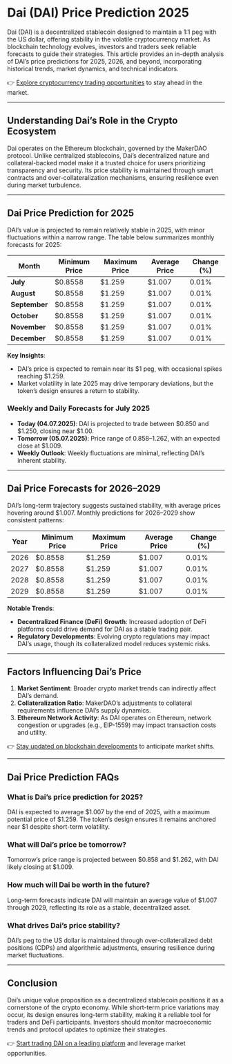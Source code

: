 # Dai (DAI) Price Prediction 2025  

Dai (DAI) is a decentralized stablecoin designed to maintain a 1:1 peg with the US dollar, offering stability in the volatile cryptocurrency market. As blockchain technology evolves, investors and traders seek reliable forecasts to guide their strategies. This article provides an in-depth analysis of DAI’s price predictions for 2025, 2026, and beyond, incorporating historical trends, market dynamics, and technical indicators.  

👉 [Explore cryptocurrency trading opportunities](https://bit.ly/okx-bonus) to stay ahead in the market.  

---

## Understanding Dai’s Role in the Crypto Ecosystem  

Dai operates on the Ethereum blockchain, governed by the MakerDAO protocol. Unlike centralized stablecoins, Dai’s decentralized nature and collateral-backed model make it a trusted choice for users prioritizing transparency and security. Its price stability is maintained through smart contracts and over-collateralization mechanisms, ensuring resilience even during market turbulence.  

---

## Dai Price Prediction for 2025  

DAI’s value is projected to remain relatively stable in 2025, with minor fluctuations within a narrow range. The table below summarizes monthly forecasts for 2025:  

| **Month**       | **Minimum Price** | **Maximum Price** | **Average Price** | **Change (%)** |  
|------------------|-------------------|-------------------|-------------------|----------------|  
| **July**         | $0.8558           | $1.259            | $1.007            | 0.01%          |  
| **August**       | $0.8558           | $1.259            | $1.007            | 0.01%          |  
| **September**    | $0.8558           | $1.259            | $1.007            | 0.01%          |  
| **October**      | $0.8558           | $1.259            | $1.007            | 0.01%          |  
| **November**     | $0.8558           | $1.259            | $1.007            | 0.01%          |  
| **December**     | $0.8558           | $1.259            | $1.007            | 0.01%          |  

**Key Insights**:  
- DAI’s price is expected to remain near its $1 peg, with occasional spikes reaching $1.259.  
- Market volatility in late 2025 may drive temporary deviations, but the token’s design ensures a return to stability.  

### Weekly and Daily Forecasts for July 2025  

- **Today (04.07.2025)**: DAI is projected to trade between $0.850 and $1.250, closing near $1.00.  
- **Tomorrow (05.07.2025)**: Price range of $0.858–$1.262, with an expected close at $1.009.  
- **Weekly Outlook**: Weekly fluctuations are minimal, reflecting DAI’s inherent stability.  

---

## Dai Price Forecasts for 2026–2029  

DAI’s long-term trajectory suggests sustained stability, with average prices hovering around $1.007. Monthly predictions for 2026–2029 show consistent patterns:  

| **Year** | **Minimum Price** | **Maximum Price** | **Average Price** | **Change (%)** |  
|----------|-------------------|-------------------|-------------------|----------------|  
| 2026     | $0.8558           | $1.259            | $1.007            | 0.01%          |  
| 2027     | $0.8558           | $1.259            | $1.007            | 0.01%          |  
| 2028     | $0.8558           | $1.259            | $1.007            | 0.01%          |  
| 2029     | $0.8558           | $1.259            | $1.007            | 0.01%          |  

**Notable Trends**:  
- **Decentralized Finance (DeFi) Growth**: Increased adoption of DeFi platforms could drive demand for DAI as a stable trading pair.  
- **Regulatory Developments**: Evolving crypto regulations may impact DAI’s usage, though its collateralized model reduces systemic risks.  

---

## Factors Influencing Dai’s Price  

1. **Market Sentiment**: Broader crypto market trends can indirectly affect DAI’s demand.  
2. **Collateralization Ratio**: MakerDAO’s adjustments to collateral requirements influence DAI’s supply dynamics.  
3. **Ethereum Network Activity**: As DAI operates on Ethereum, network congestion or upgrades (e.g., EIP-1559) may impact transaction costs and utility.  

👉 [Stay updated on blockchain developments](https://bit.ly/okx-bonus) to anticipate market shifts.  

---

## Dai Price Prediction FAQs  

### **What is Dai’s price prediction for 2025?**  
DAI is expected to average $1.007 by the end of 2025, with a maximum potential price of $1.259. The token’s design ensures it remains anchored near $1 despite short-term volatility.  

### **What will Dai’s price be tomorrow?**  
Tomorrow’s price range is projected between $0.858 and $1.262, with DAI likely closing at $1.009.  

### **How much will Dai be worth in the future?**  
Long-term forecasts indicate DAI will maintain an average value of $1.007 through 2029, reflecting its role as a stable, decentralized asset.  

### **What drives Dai’s price stability?**  
DAI’s peg to the US dollar is maintained through over-collateralized debt positions (CDPs) and algorithmic adjustments, ensuring resilience during market fluctuations.  

---

## Conclusion  

Dai’s unique value proposition as a decentralized stablecoin positions it as a cornerstone of the crypto economy. While short-term price variations may occur, its design ensures long-term stability, making it a reliable tool for traders and DeFi participants. Investors should monitor macroeconomic trends and protocol updates to optimize their strategies.  

👉 [Start trading DAI on a leading platform](https://bit.ly/okx-bonus) and leverage market opportunities.  
